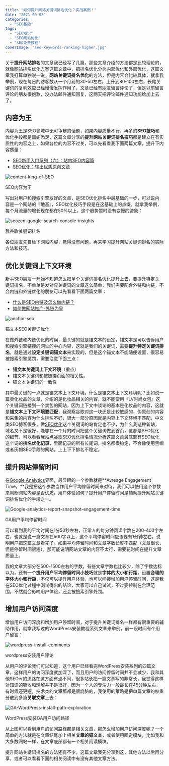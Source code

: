 ```yaml
---
title: "如何提升网站关键词排名优化？实战案例！"
date: "2021-09-08"
categories: 
  - "SEO基础"
tags: 
  - "SEO知识"
  - "SEO网站优化"
  - "SEO免费教程"
coverImage: "seo-keywords-ranking-higher.jpg"
---
```


关于**提升网站排名**的文章我已经写了几篇，那些文章介绍的方法都是比较理论的，就像[网站排名优化方案](https://www.helloyu.top/seo/seo-website-ranking-checklist/)这篇文章中，把排名优化分为内部优化和外部优化，这篇文章我打算单独说一说，**网站关键词排名优化**的方法，但是内容会比较具体，就拿我举例，现在每日的访客数从一个月前的30-50左右，上升到80-100左右，长尾关键词的复利效应已经慢慢发挥作用了，文章已经有朋友留言评论了，但是以前留言评论的朋友很抱歉，没办法邮件通知回复，这两天把评论邮件通知功能给加上去了。

## 内容为王

内容为王是SEO领域中无可争辩的话题，如果内容质量不行，再多的**SEO技巧**和优化手段都是画蛇添足，这篇文章分享的**提升网站关键词排名技巧**都是建立在有实质性的内容之上，如果各位的内容不过关，可以先看看我下面两篇文章，提升下内容质量：

- [SEO新手入门系列（六）：站内SEO内容篇](https://www.helloyu.top/seo/seo-tutorial-moz-serial-2021-on-page-content/)
- [SEO优化：输出优质原创文章](https://www.helloyu.top/seo/writing-seo-article/)

![content-king-of-SEO](images/content-king-of-SEO.jpg)

SEO内容为王

写出对用户和搜索引擎友好的文章，是SEO优化排名中最基础的一步，可以说内容是一个网站的『地基』，SEO优化技巧手段是在这基础上的点缀，就拿我举例，每个月流量的增长现在都在50%以上，这个趋势暂时没有变慢的迹象：

![seozen-google-search-console-insights](images/seozen-google-search-console-insights-1005x1024.png)

我谷歌关键词排名

各位朋友先自检下网站内容，觉得没有问题，再来学习提升网站关键词排名的实际方法和技巧。

## 优化关键词上下文环境

新手SEO朋友一开始不知道怎么把单个关键词排名优化提升上去，要提升特定关键词排名，不单单是发对应关键词的文章这么简单，我们需要配合外链和内链，不会内链和外链优化的朋友可以先看看下面两篇文章：

- [什么是SEO内链及怎么做内链？](https://www.helloyu.top/seo/internal-link-build-seo/)
- [如何做网站推广-外链为皇](https://www.helloyu.top/seo/website-external-links/)

![anchor-seo](images/anchor-seo-1024x539.png)

锚文本SEO关键词优化

在做外链和内链优化的时候，最关键的就是锚文本的设定，锚文本是可以告诉用户和搜索引擎链接的网址的中心内容，这就是我们的关键词，需要**提升特定关键词排名**，就是通过**设定关键词锚文本**来实现的，但是这个锚文本不能随便设置，很容易被搜索引擎惩罚，需要注意下面三点：

- **锚文本关键词上下文环境**（重点）
- 锚文本关键词和被链接页面的相关性。
- 锚文本关键词的一致性

其中最关键的一点就是锚文本上下文环境，什么是锚文本上下文环境呢？比如说一篇卖化妆品的文章，介绍的是化妆品相关的内容，就不能使用『LV时尚女包』这个关键词链接到一个卖包的网站，因为上下文中谈论的基本是化妆品的内容，这就是**锚文本上下文环境要匹配**，我观察谷歌对这一块还是比较敏感的，伪原创的内容和采集的内容为什么排名不好，很大一部分原因就是内容上下文环境不匹配，中文类SEO博客很多，做[SEO优化](https://www.helloyu.top/seo/seo-course-first-step/)这个关键词的站肯定也不少，为什么我这种新站，域名又不是很好，能够在一个月的时间把这个关键词做到首页，这都是SEO优化的细节，可以看看[我站点谷歌SEO优化排名情况分析](https://www.helloyu.top/seo/seozen-google-ranking-july/)这篇文章最底部有SEO优化这个词的**排名优化记录**，里面记录的所有长尾词，排名都很稳定，不会像使用黑帽或者灰帽SEO手段的网站，上上下下排名不稳定。

## 提升网站停留时间

在[Google Analytics](https://analytics.google.com)界面，最显眼的一个参数就是**Avreage Engagement Time，**我是把这个参数当作用户平均停留时间来对待，我们可以使用这个参数来判断网站内容是否优质，用户体验如何？提升用户停留时间是辅助提升网站关键词排名优化的手段之一。

![Google-analytics-report-snapshot-engagement-time](images/Google-analytics-report-snapshot-engagement-time-1024x775.png)

GA用户平均停留时间

可以看到我的平均时间在1分50秒左右，正常人的每分钟阅读字数在200-400字左右，也就是说一篇文章在500字以上，这个平均停留时间应该要有1分钟左右，说明用户把这篇文章看完了，如果平均停留时间和文章字数长度不匹配（文章很长，但是停留时间很短），那可能说明网站文章的内容不太行，需要花时间在提升文章质量上。

我的文章大部分在500-1500左右的字数，有些文章字数也比较少，除了字数达标以为，还有一个**提升用户平均停留时间小技巧**就是**字体的大小和行距**，设置**合理的字体大小和行距**，不仅可以提升用户体验，也可以间接增加用户停留时间，这是我在SEO优化过程中测试得出的结论，大家可以自己试试，不过要控制在合理范围，不然就会影响用户体验，还会被搜索引擎处罚。

## 增加用户访问深度

增加用户访问深度和增加用户停留时间，对于提升关键词排名一样都有很重要的辅助作用，就拿我写过的WordPress安装教程系列文章来举例，前一段时间有个用户留言：

![wordpress-install-comments](images/wordpress-install-comments-1024x335.png)

wordpress安装用户评论

从用户的评论我们可以知道，这个用户已经看完WordPress安装系列的四篇文章，这样用户的访问深度就加深了，而且用户的访问停留时间并不会减少，我和其他SEOer的思路在这方面有点不同，很多站长把一篇文章写的非常长，我觉得这样对知识的吸收和理解并不是很好，因为一个人的专注力一般最长在45分钟左右，有时候还更短，技术类的文章那都是很烧脑的，我使用的策略是把单篇文章的权重分散到多篇**关联文章**上去：

![GA-WordPress-install-path-exploration](images/GA-WordPress-install-path-exploration-1024x387.png)

WordPress安装GA用户访问路径

从上图可以看到用户的访问路径都是相关文章，那怎么增加用户访问深度呢？一个简单的方法就是在文章结尾加上相关**文章的锚文本**，或者使用固定模块，比如我和大多数网站一样，在文章底部都有一个相关阅读模块。

提升网站关键词排名的方法还有不少，这篇文章我先分享到这，其他方法以后再分享，或者可以看看下面的相关阅读中有没有其他文章方法。
